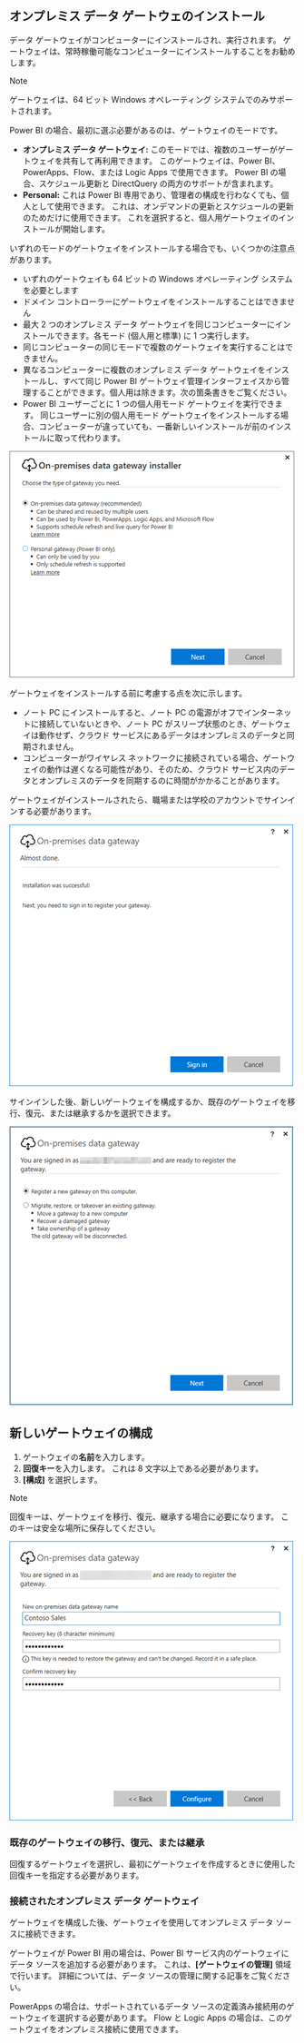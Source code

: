 ## <a name="install-the-on-premises-data-gateway"></a>オンプレミス データ ゲートウェのインストール
データ ゲートウェイがコンピューターにインストールされ、実行されます。 ゲートウェイは、常時稼働可能なコンピューターにインストールすることをお勧めします。

> [!NOTE]
> ゲートウェイは、64 ビット Windows オペレーティング システムでのみサポートされます。
> 
> 

Power BI の場合、最初に選ぶ必要があるのは、ゲートウェイのモードです。

* **オンプレミス データ ゲートウェイ:** このモードでは、複数のユーザーがゲートウェイを共有して再利用できます。 このゲートウェイは、Power BI、PowerApps、Flow、または Logic Apps で使用できます。 Power BI の場合、スケジュール更新と DirectQuery の両方のサポートが含まれます。
* **Personal:** これは Power BI 専用であり、管理者の構成を行わなくても、個人として使用できます。 これは、オンデマンドの更新とスケジュールの更新のためだけに使用できます。 これを選択すると、個人用ゲートウェイのインストールが開始します。

いずれのモードのゲートウェイをインストールする場合でも、いくつかの注意点があります。

* いずれのゲートウェイも 64 ビットの Windows オペレーティング システムを必要とします
* ドメイン コントローラーにゲートウェイをインストールすることはできません
* 最大 2 つのオンプレミス データ ゲートウェイを同じコンピューターにインストールできます。各モード (個人用と標準) に 1 つ実行します。 
* 同じコンピューターの同じモードで複数のゲートウェイを実行することはできません。
* 異なるコンピューターに複数のオンプレミス データ ゲートウェイをインストールし、すべて同じ Power BI ゲートウェイ管理インターフェイスから管理することができます。個人用は除きます。次の箇条書きをご覧ください。
* Power BI ユーザーごとに 1 つの個人用モード ゲートウェイを実行できます。 同じユーザーに別の個人用モード ゲートウェイをインストールする場合、コンピューターが違っていても、一番新しいインストールが前のインストールに取って代わります。

![On-prem-data-gateway-install-powerbi](./media/gateway-onprem-install-include/on-prem-data-gateway-install-powerbi.png)

ゲートウェイをインストールする前に考慮する点を次に示します。

* ノート PC にインストールすると、ノート PC の電源がオフでインターネットに接続していないときや、ノート PC がスリープ状態のとき、ゲートウェイは動作せず、クラウド サービスにあるデータはオンプレミスのデータと同期されません。
* コンピューターがワイヤレス ネットワークに接続されている場合、ゲートウェイの動作は遅くなる可能性があり、そのため、クラウド サービス内のデータとオンプレミスのデータを同期するのに時間がかかることがあります。

ゲートウェイがインストールされたら、職場または学校のアカウントでサインインする必要があります。

![On-prem-data-gateway-install-signin](./media/gateway-onprem-install-include/on-prem-data-gateway-install-signin.png)

サインインした後、新しいゲートウェイを構成するか、既存のゲートウェイを移行、復元、または継承するかを選択できます。

![On-prem-data-gateway-install-register-recovery](./media/gateway-onprem-install-include/on-prem-data-gateway-install-register-recovery.png)

## <a name="configure-a-new-gateway"></a>新しいゲートウェイの構成
1. ゲートウェイの**名前**を入力します。
2. **回復キー**を入力します。 これは 8 文字以上である必要があります。
3. **[構成]** を選択します。

> [!NOTE]
> 回復キーは、ゲートウェイを移行、復元、継承する場合に必要になります。 このキーは安全な場所に保存してください。
> 
> 

![On-prem-data-gateway-install-recovery](./media/gateway-onprem-install-include/on-prem-data-gateway-install-recovery.png)

### <a name="migrate-restore-or-take-over-an-existing-gateway"></a>既存のゲートウェイの移行、復元、または継承
回復するゲートウェイを選択し、最初にゲートウェイを作成するときに使用した回復キーを指定する必要があります。

### <a name="on-premises-data-gateway-connected"></a>接続されたオンプレミス データ ゲートウェイ
ゲートウェイを構成した後、ゲートウェイを使用してオンプレミス データ ソースに接続できます。

ゲートウェイが Power BI 用の場合は、Power BI サービス内のゲートウェイにデータ ソースを追加する必要があります。 これは、**[ゲートウェイの管理]** 領域で行います。 詳細については、データ ソースの管理に関する記事をご覧ください。

PowerApps の場合は、サポートされているデータ ソースの定義済み接続用のゲートウェイを選択する必要があります。 Flow と Logic Apps の場合は、このゲートウェイをオンプレミス接続に使用できます。

